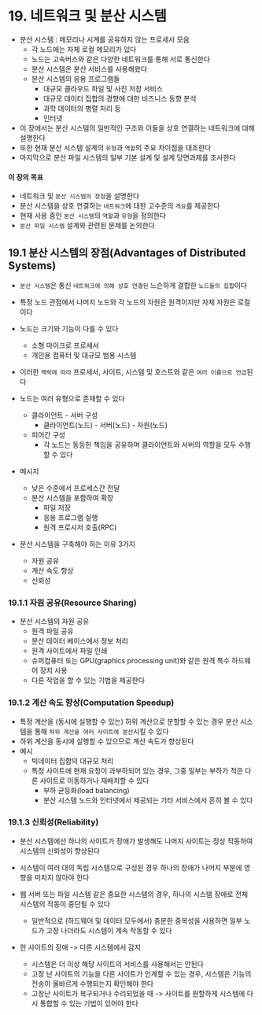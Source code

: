 # 19. 네트워크 및 분산 시스템

- 분산 시스템 : 메모리나 시계를 공유하지 않는 프로세서 모음
  - 각 노드에는 자체 로컬 메모리가 있다
  - 노드는 고속버스와 같은 다양한 네트워크를 통해 서로 통신한다
  - 분산 시스템은 분산 서비스를 사용해왔다
  - 분산 시스템의 응용 프로그램들
    - 대규모 클라우드 파일 및 사진 저장 서비스
    - 대규모 데이터 집합의 경향에 대한 비즈니스 동향 분석
    - 과학 데이터의 병렬 처리 등
    - 인터넷
- 이 장에서는 분산 시스템의 일반적인 구조와 이들을 상호 연결하는 네트워크에 대해 설명한다
- 또한 현재 분산 시스템 설계의 `유형`과 `역할`의 주요 차이점을 대조한다
- 마지막으로 분산 파일 시스템의 일부 기본 설계 및 설계 당면과제를 조사한다

#### 이 장의 목표

- 네트워크 및 `분산 시스템의 장점`을 설명한다
- 분산 시스템을 상호 연결하는 `네트워크`에 대한 고수준의 `개요`를 제공한다
- 현재 사용 중인 `분산 시스템`의 `역할`과 `유형`을 정의한다
- `분산 파일 시스템` 설계와 관련된 문제를 논의한다

## 19.1 분산 시스템의 장점(Advantages of Distributed Systems)

- `분산 시스템`은 통신 `네트워크에 의해 상호 연결된` 느슨하게 결합한 `노드들의 집합`이다
- 특정 노드 관점에서 나머지 노드와 각 노드의 자원은 원격이지만 자체 자원은 로컬이다
- 노드는 크기와 기능이 다를 수 있다
  - 소형 마이크로 프로세서
  - 개인용 컴퓨터 및 대규모 범용 시스템
- 이러한 `맥락에 따라` 프로세서, 사이트, 시스템 및 호스트와 같은 `여러 이름으로 언급`된다
- 노드는 여러 유형으로 존재할 수 있다
  - 클라이언트 - 서버 구성
    - 클라이언트(노드) - 서버(노드) - 자원(노드)
  - 피어간 구성
    - 각 노드는 동등한 책임을 공유하며 클라이언트와 서버의 역할을 모두 수행할 수 있다
- 메시지

  - 낮은 수준에서 프로세스간 전달
  - 분산 시스템을 포함하여 확장
    - 파일 저장
    - 응용 프로그램 실행
    - 원격 프로시저 호출(RPC)

- 분산 시스템을 구축해야 하는 이유 3가지
  - 자원 공유
  - 계산 속도 향상
  - 신뢰성

### 19.1.1 자원 공유(Resource Sharing)

- 분산 시스템의 자원 공유
  - 원격 파일 공유
  - 분산 데이터 베이스에서 정보 처리
  - 원격 사이트에서 파일 인쇄
  - 슈퍼컴퓨터 또는 GPU(graphics processing unit)와 같은 원격 특수 하드웨어 장치 사용
  - 다른 작업을 할 수 있는 기법을 제공한다

### 19.1.2 계산 속도 향상(Computation Speedup)

- 특정 계산을 (동시에 실행할 수 있는) 하위 계산으로 분할할 수 있는 경우 분산 시스템을 통해 `하위 계산을 여러 사이트에 분산`시킬 수 있다
- 하위 계산을 동시에 실행할 수 있으므로 계산 속도가 향상된다
- 예시
  - 빅데이터 집합의 대규모 처리
  - 특정 사이트에 현재 요청이 과부하되어 있는 경우, 그중 일부는 부하가 적은 다른 사이트로 이동하거나 재배치할 수 있다
    - 부하 균등화(load balancing)
    - 분산 시스템 노드와 인터넷에서 제공되는 기타 서비스에서 흔히 볼 수 있다

### 19.1.3 신뢰성(Reliability)

- 분산 시스템에선 하나의 사이트가 장애가 발생해도 나머지 사이트는 정상 작동하여 시스템의 신뢰성이 향상된다
- 시스템이 여러 대의 독립 시스템으로 구성된 경우 하나의 장애가 나머지 부분에 영향을 미치지 않아야 한다
- 웹 서버 또는 파일 시스템 같은 중요한 시스템의 경우, 하나의 시스템 장애로 전체 시스템의 작동이 중단될 수 있다

  - 일반적으로 (하드웨어 및 데이터 모두에서) 충분한 중복성을 사용하면 일부 노드가 고장 나더라도 시스템이 계속 작동할 수 있다

- 한 사이트의 장애 -> 다른 시스템에서 감지
  - 시스템은 더 이상 해당 사이트의 서비스를 사용해서는 안된다
  - 고장 난 사이트의 기능을 다른 사이트가 인계할 수 있는 경우, 시스템은 기능의 전송이 올바르게 수행되는지 확인해야 한다
  - 고장난 사이트가 복구되거나 수리되었을 때 -> 사이트를 원할하게 시스템에 다시 통합할 수 있는 기법이 있어야 한다
